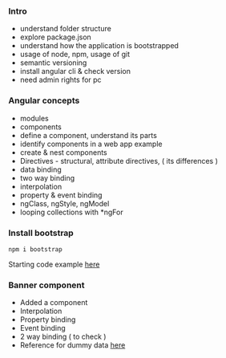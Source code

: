 ### Intro 

- understand folder structure
- explore package.json
- understand how the application is bootstrapped
- usage of node, npm, usage of git 
- semantic versioning
- install angular cli & check version
- need admin rights for pc

### Angular concepts 

- modules 
- components
- define a component, understand its parts
- identify components in a web app example
- create & nest components
- Directives - structural, attribute directives, ( its differences )
- data binding 
- two way binding 
- interpolation
- property & event binding
- ngClass, ngStyle, ngModel 
- looping collections with *ngFor
  
### Install bootstrap

`npm i bootstrap`

Starting code example [here](https://startbootstrap.com/previews/heroic-features)


### Banner component 

- Added a component
- Interpolation
- Property binding
- Event binding 
- 2 way binding ( to check )
- Reference for dummy data [here](https://dummyjson.com/products)
